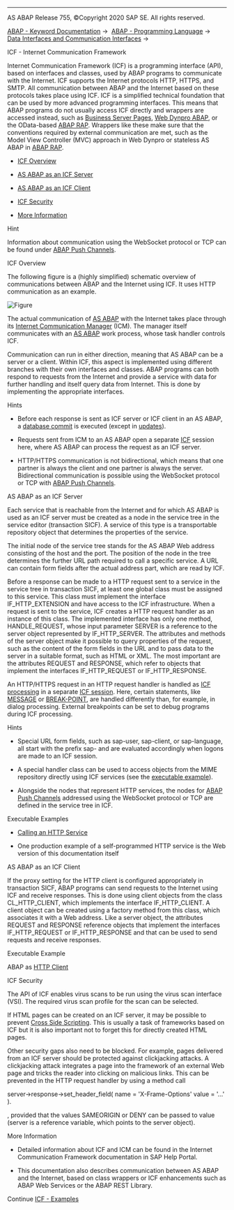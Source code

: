   

* * *

AS ABAP Release 755, ©Copyright 2020 SAP SE. All rights reserved.

[ABAP - Keyword Documentation](javascript:call_link\('abenabap.htm'\)) →  [ABAP - Programming Language](javascript:call_link\('abenabap_reference.htm'\)) →  [Data Interfaces and Communication Interfaces](javascript:call_link\('abenabap_data_communication.htm'\)) → 

ICF - Internet Communication Framework

Internet Communication Framework (ICF) is a programming interface (API), based on interfaces and classes, used by ABAP programs to communicate with the Internet. ICF supports the Internet protocols HTTP, HTTPS, and SMTP. All communication between ABAP and the Internet based on these protocols takes place using ICF. ICF is a simplified technical foundation that can be used by more advanced programming interfaces. This means that ABAP programs do not usually access ICF directly and wrappers are accessed instead, such as [Business Server Pages](javascript:call_link\('abenbusiness_server_pages_glosry.htm'\) "Glossary Entry"), [Web Dynpro ABAP](javascript:call_link\('abenweb_dynpro_glosry.htm'\) "Glossary Entry"), or the OData-based [ABAP RAP](javascript:call_link\('abenabap_rap_glosry.htm'\) "Glossary Entry"). Wrappers like these make sure that the conventions required by external communication are met, such as the Model View Controller (MVC) approach in Web Dynpro or stateless AS ABAP in [ABAP RAP](javascript:call_link\('abenabap_rap_glosry.htm'\) "Glossary Entry").

-   [ICF Overview](#@@ITOC@@ABENICF_1)

-   [AS ABAP as an ICF Server](#@@ITOC@@ABENICF_2)

-   [AS ABAP as an ICF Client](#@@ITOC@@ABENICF_3)

-   [ICF Security](#@@ITOC@@ABENICF_4)

-   [More Information](#@@ITOC@@ABENICF_5)

Hint

Information about communication using the WebSocket protocol or TCP can be found under [ABAP Push Channels](javascript:call_link\('abenapc.htm'\)).

ICF Overview

The following figure is a (highly simplified) schematic overview of communications between ABAP and the Internet using ICF. It uses HTTP communication as an example.

![Figure](abdoc_icf.gif)

The actual communication of [AS ABAP](javascript:call_link\('abenas_abap_glosry.htm'\) "Glossary Entry") with the Internet takes place through its [Internet Communication Manager](javascript:call_link\('abeninternet_con_man_glosry.htm'\) "Glossary Entry") (ICM). The manager itself communicates with an [AS ABAP](javascript:call_link\('abenas_abap_glosry.htm'\) "Glossary Entry") work process, whose task handler controls ICF.

Communication can run in either direction, meaning that AS ABAP can be a server or a client. Within ICF, this aspect is implemented using different branches with their own interfaces and classes. ABAP programs can both respond to requests from the Internet and provide a service with data for further handling and itself query data from Internet. This is done by implementing the appropriate interfaces.

Hints

-   Before each response is sent as ICF server or ICF client in an AS ABAP, a [database commit](javascript:call_link\('abendatabase_commit_glosry.htm'\) "Glossary Entry") is executed (except in [updates](javascript:call_link\('abenupdate_glosry.htm'\) "Glossary Entry")).

-   Requests sent from ICM to an AS ABAP open a separate [ICF](javascript:call_link\('abenicf_session_glosry.htm'\) "Glossary Entry") session here, where AS ABAP can process the request as an ICF server.

-   HTTP/HTTPS communication is not bidirectional, which means that one partner is always the client and one partner is always the server. Bidirectional communication is possible using the WebSocket protocol or TCP with [ABAP Push Channels](javascript:call_link\('abenapc.htm'\)).

AS ABAP as an ICF Server

Each service that is reachable from the Internet and for which AS ABAP is used as an ICF server must be created as a node in the service tree in the service editor (transaction SICF). A service of this type is a transportable repository object that determines the properties of the service.

The initial node of the service tree stands for the AS ABAP Web address consisting of the host and the port. The position of the node in the tree determines the further URL path required to call a specific service. A URL can contain form fields after the actual address part, which are read by ICF.

Before a response can be made to a HTTP request sent to a service in the service tree in transaction SICF, at least one global class must be assigned to this service. This class must implement the interface IF\_HTTP\_EXTENSION and have access to the ICF infrastructure. When a request is sent to the service, ICF creates a HTTP request handler as an instance of this class. The implemented interface has only one method, HANDLE\_REQUEST, whose input parameter SERVER is a reference to the server object represented by IF\_HTTP\_SERVER. The attributes and methods of the server object make it possible to query properties of the request, such as the content of the form fields in the URL and to pass data to the server in a suitable format, such as HTML or XML. The most important are the attributes REQUEST and RESPONSE, which refer to objects that implement the interfaces IF\_HTTP\_REQUEST or IF\_HTTP\_RESPONSE.

An HTTP/HTTPS request in an HTTP request handler is handled as [ICF processing](javascript:call_link\('abenicf_processing_glosry.htm'\) "Glossary Entry") in a separate [ICF session](javascript:call_link\('abenicf_session_glosry.htm'\) "Glossary Entry"). Here, certain statements, like [MESSAGE](javascript:call_link\('abapmessage.htm'\)) or [BREAK-POINT](javascript:call_link\('abapbreak-point.htm'\)), are handled differently than, for example, in dialog processing. External breakpoints can be set to debug programs during ICF processing.

Hints

-   Special URL form fields, such as sap-user, sap-client, or sap-language, all start with the prefix sap- and are evaluated accordingly when logons are made to an ICF session.

-   A special handler class can be used to access objects from the MIME repository directly using ICF services (see the [executable example](javascript:call_link\('abenicf_mime_pictures_abexa.htm'\))).

-   Alongside the nodes that represent HTTP services, the nodes for [ABAP Push Channels](javascript:call_link\('abenapc.htm'\)) addressed using the WebSocket protocol or TCP are defined in the service tree in ICF.

Executable Examples

-   [Calling an HTTP Service](javascript:call_link\('abenicf_service_abexa.htm'\))

-   One production example of a self-programmed HTTP service is the Web version of this documentation itself

AS ABAP as an ICF Client

If the proxy setting for the HTTP client is configured appropriately in transaction SICF, ABAP programs can send requests to the Internet using ICF and receive responses. This is done using client objects from the class CL\_HTTP\_CLIENT, which implements the interface IF\_HTTP\_CLIENT. A client object can be created using a factory method from this class, which associates it with a Web address. Like a server object, the attributes REQUEST and RESPONSE reference objects that implement the interfaces IF\_HTTP\_REQUEST or IF\_HTTP\_RESPONSE and that can be used to send requests and receive responses.

Executable Example

ABAP as [HTTP Client](javascript:call_link\('abenicf_client_abexa.htm'\))

ICF Security

The API of ICF enables virus scans to be run using the virus scan interface (VSI). The required virus scan profile for the scan can be selected.

If HTML pages can be created on an ICF server, it may be possible to prevent [Cross Side Scripting](javascript:call_link\('abenxss_scrty.htm'\)). This is usually a task of frameworks based on ICF but it is also important not to forget this for directly created HTML pages.

Other security gaps also need to be blocked. For example, pages delivered from an ICF server should be protected against clickjacking attacks. A clickjacking attack integrates a page into the framework of an external Web page and tricks the reader into clicking on malicious links. This can be prevented in the HTTP request handler by using a method call

server->response->set\_header\_field( name = 'X-Frame-Options' value = '...' ).

, provided that the values SAMEORIGIN or DENY can be passed to value (server is a reference variable, which points to the server object).

More Information

-   Detailed information about ICF and ICM can be found in the Internet Communication Framework documentation in SAP Help Portal.

-   This documentation also describes communication between AS ABAP and the Internet, based on class wrappers or ICF enhancements such as ABAP Web Services or the ABAP REST Library.

Continue
[ICF - Examples](javascript:call_link\('abenicf_abexas.htm'\))